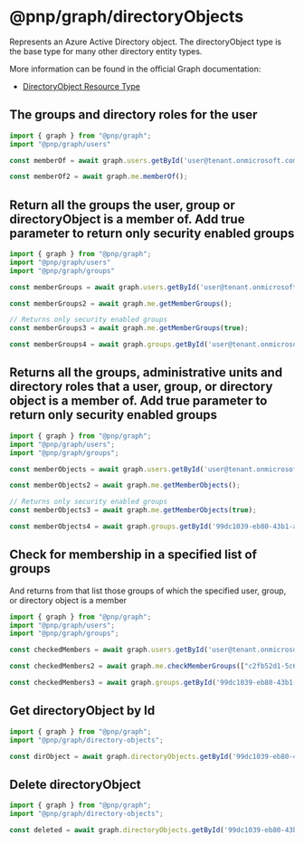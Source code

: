 # @pnp/graph/directoryObjects

Represents an Azure Active Directory object. The directoryObject type is the base type for many other directory entity types.

More information can be found in the official Graph documentation:

- [DirectoryObject Resource Type](https://docs.microsoft.com/en-us/graph/api/resources/directoryobject?view=graph-rest-1.0)

## The groups and directory roles for the user

```TypeScript
import { graph } from "@pnp/graph";
import "@pnp/graph/users"

const memberOf = await graph.users.getById('user@tenant.onmicrosoft.com').memberOf();

const memberOf2 = await graph.me.memberOf();

```

## Return all the groups the user, group or directoryObject is a member of. Add true parameter to return only security enabled groups

```TypeScript
import { graph } from "@pnp/graph";
import "@pnp/graph/users"
import "@pnp/graph/groups"

const memberGroups = await graph.users.getById('user@tenant.onmicrosoft.com').getMemberGroups();

const memberGroups2 = await graph.me.getMemberGroups();

// Returns only security enabled groups
const memberGroups3 = await graph.me.getMemberGroups(true);

const memberGroups4 = await graph.groups.getById('user@tenant.onmicrosoft.com').getMemberGroups();

```

## Returns all the groups, administrative units and directory roles that a user, group, or directory object is a member of. Add true parameter to return only security enabled groups

```TypeScript
import { graph } from "@pnp/graph";
import "@pnp/graph/users";
import "@pnp/graph/groups";

const memberObjects = await graph.users.getById('user@tenant.onmicrosoft.com').getMemberObjects();

const memberObjects2 = await graph.me.getMemberObjects();

// Returns only security enabled groups
const memberObjects3 = await graph.me.getMemberObjects(true);

const memberObjects4 = await graph.groups.getById('99dc1039-eb80-43b1-a09e-250d50a80b26').getMemberObjects();
```

## Check for membership in a specified list of groups

And returns from that list those groups of which the specified user, group, or directory object is a member

```TypeScript
import { graph } from "@pnp/graph";
import "@pnp/graph/users";
import "@pnp/graph/groups";

const checkedMembers = await graph.users.getById('user@tenant.onmicrosoft.com').checkMemberGroups(["c2fb52d1-5c60-42b1-8c7e-26ce8dc1e741","2001bb09-1d46-40a6-8176-7bb867fb75aa"]);

const checkedMembers2 = await graph.me.checkMemberGroups(["c2fb52d1-5c60-42b1-8c7e-26ce8dc1e741","2001bb09-1d46-40a6-8176-7bb867fb75aa"]);

const checkedMembers3 = await graph.groups.getById('99dc1039-eb80-43b1-a09e-250d50a80b26').checkMemberGroups(["c2fb52d1-5c60-42b1-8c7e-26ce8dc1e741","2001bb09-1d46-40a6-8176-7bb867fb75aa"]);
```

## Get directoryObject by Id

```TypeScript
import { graph } from "@pnp/graph";
import "@pnp/graph/directory-objects";

const dirObject = await graph.directoryObjects.getById('99dc1039-eb80-43b1-a09e-250d50a80b26');

```

## Delete directoryObject

```TypeScript
import { graph } from "@pnp/graph";
import "@pnp/graph/directory-objects";

const deleted = await graph.directoryObjects.getById('99dc1039-eb80-43b1-a09e-250d50a80b26').delete()

```
